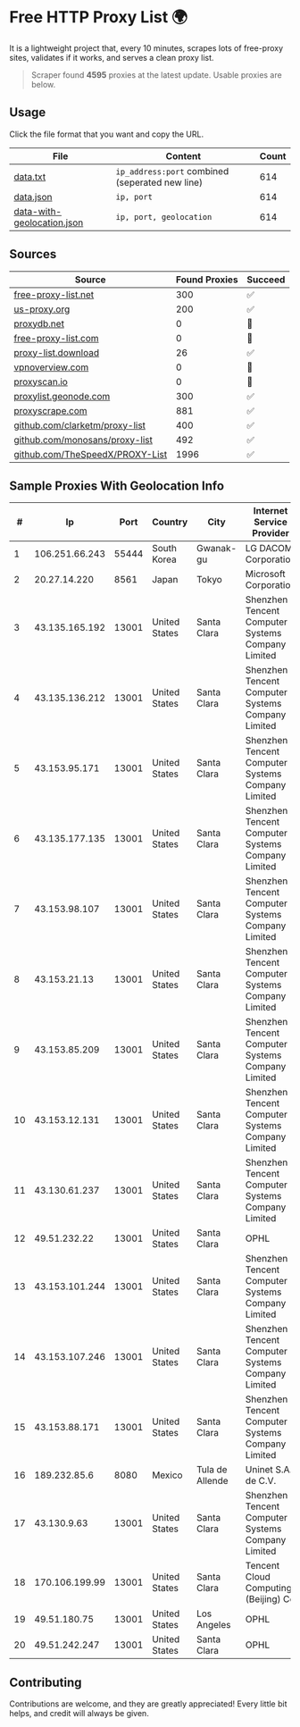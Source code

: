
# Free HTTP Proxy List 🌍

It is a lightweight project that, every 10 minutes, scrapes lots of free-proxy sites, validates if it works, and serves a clean proxy list.


> Scraper found **4595** proxies at the latest update. Usable proxies are below.

## Usage

Click the file format that you want and copy the URL.


|File|Content|Count|
|----|-------|-----|
|[data.txt](https://raw.githubusercontent.com/themiralay/Proxy-List-World/master/data.txt)|`ip_address:port` combined (seperated new line)|614|
|[data.json](https://raw.githubusercontent.com/themiralay/Proxy-List-World/master/data.json)|`ip, port`|614|
|[data-with-geolocation.json](https://raw.githubusercontent.com/themiralay/Proxy-List-World/master/data-with-geolocation.json)|`ip, port, geolocation`|614|

## Sources

|Source|Found Proxies|Succeed|
|------|-------------|-------|
|[free-proxy-list.net](https://free-proxy-list.net)|300|✅|
|[us-proxy.org](https://www.us-proxy.org)|200|✅|
|[proxydb.net](http://proxydb.net)|0|🚫|
|[free-proxy-list.com](https://free-proxy-list.com/?page=&port=&type%5B%5D=http&type%5B%5D=https&up_time=0&search=Search)|0|🚫|
|[proxy-list.download](https://www.proxy-list.download/HTTP)|26|✅|
|[vpnoverview.com](https://vpnoverview.com/privacy/anonymous-browsing/free-proxy-servers)|0|🚫|
|[proxyscan.io](https://www.proxyscan.io)|0|🚫|
|[proxylist.geonode.com](https://proxylist.geonode.com/api/proxy-list?limit=300&page=1&sort_by=lastChecked&sort_type=desc&protocols=http,https)|300|✅|
|[proxyscrape.com](https://api.proxyscrape.com/v2/?request=displayproxies&protocol=http&timeout=10000&country=all&ssl=all&anonymity=all)|881|✅|
|[github.com/clarketm/proxy-list](https://raw.githubusercontent.com/clarketm/proxy-list/master/proxy-list-raw.txt)|400|✅|
|[github.com/monosans/proxy-list](https://raw.githubusercontent.com/monosans/proxy-list/main/proxies/http.txt)|492|✅|
|[github.com/TheSpeedX/PROXY-List](https://raw.githubusercontent.com/TheSpeedX/PROXY-List/master/http.txt)|1996|✅|


## Sample Proxies With Geolocation Info

|#|Ip|Port|Country|City|Internet Service Provider|
|-|--|----|-------|----|-------------------------|
|1|106.251.66.243|55444|South Korea|Gwanak-gu|LG DACOM Corporation|
|2|20.27.14.220|8561|Japan|Tokyo|Microsoft Corporation|
|3|43.135.165.192|13001|United States|Santa Clara|Shenzhen Tencent Computer Systems Company Limited|
|4|43.135.136.212|13001|United States|Santa Clara|Shenzhen Tencent Computer Systems Company Limited|
|5|43.153.95.171|13001|United States|Santa Clara|Shenzhen Tencent Computer Systems Company Limited|
|6|43.135.177.135|13001|United States|Santa Clara|Shenzhen Tencent Computer Systems Company Limited|
|7|43.153.98.107|13001|United States|Santa Clara|Shenzhen Tencent Computer Systems Company Limited|
|8|43.153.21.13|13001|United States|Santa Clara|Shenzhen Tencent Computer Systems Company Limited|
|9|43.153.85.209|13001|United States|Santa Clara|Shenzhen Tencent Computer Systems Company Limited|
|10|43.153.12.131|13001|United States|Santa Clara|Shenzhen Tencent Computer Systems Company Limited|
|11|43.130.61.237|13001|United States|Santa Clara|Shenzhen Tencent Computer Systems Company Limited|
|12|49.51.232.22|13001|United States|Santa Clara|OPHL|
|13|43.153.101.244|13001|United States|Santa Clara|Shenzhen Tencent Computer Systems Company Limited|
|14|43.153.107.246|13001|United States|Santa Clara|Shenzhen Tencent Computer Systems Company Limited|
|15|43.153.88.171|13001|United States|Santa Clara|Shenzhen Tencent Computer Systems Company Limited|
|16|189.232.85.6|8080|Mexico|Tula de Allende|Uninet S.A. de C.V.|
|17|43.130.9.63|13001|United States|Santa Clara|Shenzhen Tencent Computer Systems Company Limited|
|18|170.106.199.99|13001|United States|Santa Clara|Tencent Cloud Computing (Beijing) Co|
|19|49.51.180.75|13001|United States|Los Angeles|OPHL|
|20|49.51.242.247|13001|United States|Santa Clara|OPHL|



## Contributing

Contributions are welcome, and they are greatly appreciated! Every
little bit helps, and credit will always be given.


